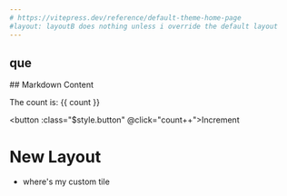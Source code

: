 ```yaml
---
# https://vitepress.dev/reference/default-theme-home-page
#layout: layoutB does nothing unless i override the default layout
---
```

<script setup>
import { ref } from 'vue'
// import HelloWorld from '../.vitepress/theme/custom/HelloWorld.vue'
// import HelloWorld from '../theme/custom/HelloWorld.vue'
// import HelloWorld from './custom/HelloWorld.vue'
const count = ref(0)
</script>

## que
<hello-world/>
## Markdown Content


The count is: {{ count }}

<button :class="$style.button" @click="count++">Increment</button>

<style module>
.button {
  color: red;
  font-weight: bold;
}
</style>
# New Layout
* where's my custom tile